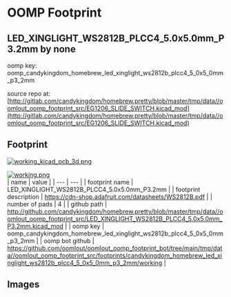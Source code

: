 # OOMP Footprint  
## LED_XINGLIGHT_WS2812B_PLCC4_5.0x5.0mm_P3.2mm  by none  
  
oomp key: oomp_candykingdom_homebrew_led_xinglight_ws2812b_plcc4_5_0x5_0mm_p3_2mm  
  
source repo at: [http://gitlab.com/candykingdom/homebrew.pretty/blob/master/tmp/data//oomlout_oomp_footprint_src/‎EG1206‎_SLIDE_SWITCH.kicad_mod](http://gitlab.com/candykingdom/homebrew.pretty/blob/master/tmp/data//oomlout_oomp_footprint_src/‎EG1206‎_SLIDE_SWITCH.kicad_mod)  
## Footprint  
  
[![working_kicad_pcb_3d.png](working_kicad_pcb_3d_600.png)](working_kicad_pcb_3d.png)  
  
[![working.png](working_600.png)](working.png)  
| name | value | 
| --- | --- | 
| footprint name | LED_XINGLIGHT_WS2812B_PLCC4_5.0x5.0mm_P3.2mm | 
| footprint description | https://cdn-shop.adafruit.com/datasheets/WS2812B.pdf | 
| number of pads | 4 | 
| github path | http://github.com/candykingdom/homebrew.pretty/blob/master/tmp/data//oomlout_oomp_footprint_src/LED_XINGLIGHT_WS2812B_PLCC4_5.0x5.0mm_P3.2mm.kicad_mod | 
| oomp key | oomp_candykingdom_homebrew_led_xinglight_ws2812b_plcc4_5_0x5_0mm_p3_2mm | 
| oomp bot github | https://github.com/oomlout/oomlout_oomp_footprint_bot/tree/main/tmp/data//oomlout_oomp_footprint_src/footprints/candykingdom_homebrew_led_xinglight_ws2812b_plcc4_5_0x5_0mm_p3_2mm/working | 
## Images  
